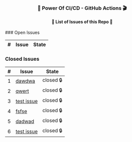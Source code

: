 
<h3 align="center">💪 Power Of CI/CD - GitHub Actions 🎬</h3>
<h4 align="center">📃 List of Issues of this Repo 🫢</h4>
### Open Issues

| # | Issue | State |
|---|-------|-------|

### Closed Issues

| # | Issue | State |
|---|-------|-------|
| 1 | [dawdwa](https://github.com/localhost-8010/issue-tracker/issues/6) | closed 🔒 |
| 2 | [qwert](https://github.com/localhost-8010/issue-tracker/issues/5) | closed 🔒 |
| 3 | [test issue](https://github.com/localhost-8010/issue-tracker/issues/4) | closed 🔒 |
| 4 | [fsfse](https://github.com/localhost-8010/issue-tracker/issues/3) | closed 🔒 |
| 5 | [dadwad](https://github.com/localhost-8010/issue-tracker/issues/2) | closed 🔒 |
| 6 | [test issue](https://github.com/localhost-8010/issue-tracker/issues/1) | closed 🔒 |
